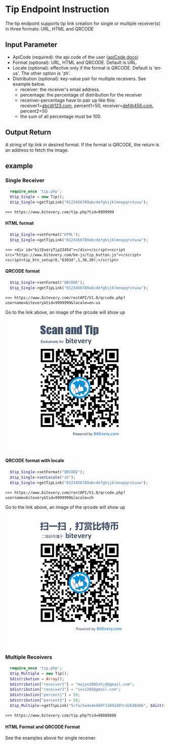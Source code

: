 # Tip Endpoint Instruction
The tip endpoint supports tip link creation for single or multiple receiver(s) in three formats: URL, HTML and QRCODE

## Input Parameter
* ApiCode (required): the api code of the user ([apiCode docs](apiCode.md))
* Format (optional): URL, HTML and QRCODE. Default is URL.
* Locale (optional): effective only if the format is QRCODE. Default is 'en-us'. The other option is 'zh'.
* Distribution (optional): key-value pair for multiple receivers. See example below.
  * receiver: the receiver's email address. 
  * percentage: the percentage of distribution for the receiver
  * receriver-percentage have to pair up like this: receiver1=abc@123.com, percent1=50, receiver=def@456.com, percent2=50
  * the sum of all percentage must be 100.

## Output Return
A string of tip link in desired format. If the format is QRCODE, the return is an address to fetch the image.

## example
### Single Receiver
``` php
  require_once 'tip.php';
  $tip_Single = new Tip();
  $tip_Single->getTipLink("0123456789abcdefghijklmnopqrstuvw");
```
```
>>> https://www.bitevery.com/tip.php?tid=9999999
```
#### HTML format
``` php
  $tip_Single->setFormat("HTML");
  $tip_Single->getTipLink("0123456789abcdefghijklmnopqrstuvw");
```
```
>>> <div id="bitEveryTip2345d"></div></script><script src="https://www.bitevery.com/be-js/tip_button.js"></script><script>tip_btn_setup(6,"6303d",1,30,30);</script>
```
#### QRCODE format
``` php
  $tip_Single->setFormat("QRCODE");
  $tip_Single->getTipLink("0123456789abcdefghijklmnopqrstuvw");
```
```
>>> https://www.bitevery.com/restAPI/V1.0/qrcode.php?username=bitevery&tid=9999999&locale=en-us
```
Go to the link above, an image of the qrcode will show up
![QRCODE](image/qr_code_en_us.png)
#### QRCODE format with locale
``` php
  $tip_Single->setFormat("QRCODE");
  $tip_Single->setLocale("zh");
  $tip_Single->getTipLink("0123456789abcdefghijklmnopqrstuvw");
```
```
>>> https://www.bitevery.com/restAPI/V1.0/qrcode.php?username=bitevery&tid=9999999&locale=zh
```
Go to the link above, an image of the qrcode will show up
![QRCODE](image/qr_code_zh.png)

### Multiple Receivers
``` php
  require_once 'tip.php';
  $tip_Multiple = new Tip();
  $distribution = Array();
  $distribution["receiver1"] = "majun2005shjd@gmail.com";
  $distribution["receiver2"] = "sxx1203@gmail.com";
  $distribution["percent1"] = 50;
  $distribution["percent2"] = 50;
  $tip_Multiple->getTipLink("5cfac5a4e4e680f13492407cd26d8d6b", $distribution);
```
```
>>> https://www.bitevery.com/tip.php?tid=88888888
```
#### HTML Format and QRCODE Format
See the examples above for single receiver.
